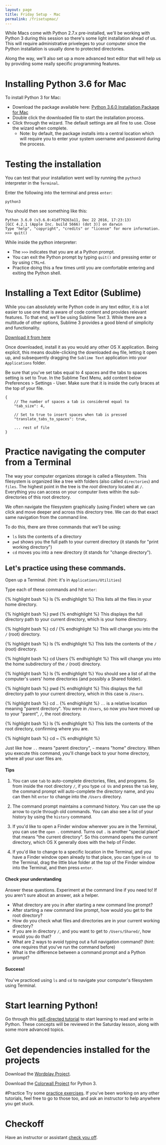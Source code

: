 ```yaml
---
layout: page
title: Friday Setup - Mac
permalink: /frisetupmac/
---
```


While Macs come with Python 2.7.x pre-installed, we'll be working with Python 3 during this session so there's some light installation ahead of us. This will require administrative priveleges to your computer since the Python installation is usually done to protected directories.

Along the way, we'll also set up a more advanced text editor that will help us by providing some really specific programming features.

# Installing Python 3.6 for Mac

To install Python 3 for Mac:

* Download the package available here: [Python 3.6.0 Installation Package for Mac](https://www.python.org/ftp/python/3.6.0/python-3.6.0-macosx10.6.pkg)
* Double click the downloaded file to start the installation process.
* Click through the wizard. The default settings are all fine to use. Close the wizard when complete.
  * Note: by default, the package installs into a central location which will require you to enter your system username and password during the process.
# Testing the installation

You can test that your installation went well by running the `python3` interpreter in the `Terminal`. 

Enter the following into the terminal and press `enter`:

    python3

You should then see something like this:

    Python 3.6.0 (v3.6.0:41df79263a11, Dec 22 2016, 17:23:13) 
    [GCC 4.2.1 (Apple Inc. build 5666) (dot 3)] on darwin
    Type "help", "copyright", "credits" or "license" for more information.
    >>> quit()

While inside the python interpreter:

* The `>>>` indicates that you are at a Python prompt.
* You can exit the Python prompt by typing `quit()` and pressing enter or by using `CTRL+d`. 
* Practice doing this a few times until you are comfortable entering and exiting the Python shell.

# Installing a Text Editor (Sublime)

While you can absolutely write Python code in any text editor, it is a lot easier to use one that is aware of code content and provides relevant features. To that end, we'll be using Sublime Text 3. While there are a multitude of other options, Sublime 3 provides a good blend of simplicity and functionality.

[Download it from here](http://www.sublimetext.com/3)

Once downloaded, install it as you would any other OS X application. Being explicit, this means double-clicking the downloaded `dmg` file, letting it open up, and subsequently dragging the `Sublime Text` application into your `Applications` folder.

Be sure that you've set tabs equal to 4 spaces and the tabs to spaces setting is set to True.  In the Sublime Text Menu, add content below Preferences > Settings - User. Make sure that it is inside the curly braces at the top of your file.

~~~
{
    // The number of spaces a tab is considered equal to
    "tab_size": 4,

    // Set to true to insert spaces when tab is pressed
    "translate_tabs_to_spaces": true,

    ... rest of file
}
~~~

# Practice navigating the computer from a Terminal

The way your computer organizes storage is called a filesystem. This filesystem is organized like a tree with folders (also called `directories`) and `files`. The highest point in the tree is the _root_ directory located at `/`. Everything you can access on your computer lives within the sub-directories of this root directory.

We often navigate the filesystem graphically (using Finder) where we can click and move deeper and across this directory tree. We can do that exact same navigation from the command line.

To do this, there are three commands that we'll be using:

  * `ls`  lists the contents of a directory
  * `pwd`  shows you the full path to your current directory (it stands for "print working directory")
  * `cd`  moves you into a new directory (it stands for "change directory").

## Let's practice using these commands.

Open up a Terminal. (hint: it's in `Applications/Utilities`)

Type each of these commands and hit `enter`:

{% highlight bash %}
ls
{% endhighlight %}
This lists all the files in your home directory.

{% highlight bash %}
pwd
{% endhighlight %}
This displays the full directory path to your current directory, which is your home directory.

{% highlight bash %}
cd /
{% endhighlight %}
This will change you into the `/` (root) directory.

{% highlight bash %}
ls
{% endhighlight %}
This lists the contents of the `/` (root) directory.

{% highlight bash %}
cd Users
{% endhighlight %}
This will change you into the home subdirectory of the `/` (root) directory.

{% highlight bash %}
ls
{% endhighlight %}
You should see a list of all the computer's users' home directories (and possibly a Shared folder).

{% highlight bash %}
pwd
{% endhighlight %}
This displays the full directory path to your current directory, which in this case is `/Users`.

{% highlight bash %}
cd ..
{% endhighlight %}
`..` is a relative location meaning "parent directory". You were in `/Users`, so now you have moved up to your "parent", `/`, the root directory.

{% highlight bash %}
ls
{% endhighlight %}
This lists the contents of the root directory, confirming where you are.

{% highlight bash %}
cd ~
{% endhighlight %}

Just like how `..` means "parent directory", `~` means "home" directory. When you execute this command, you'll change back to your home directory, where all your user files are.


#### Tips

1. You can use `tab` to auto-complete directories, files, and programs. So from inside the root directory `/`, if you type `cd Us` and press the `tab` key, the command prompt will auto-complete the directory name, and you can then hit `enter` to change into the `/Users` directory.

2. The command prompt maintains a command history. You can use the up arrow to cycle through old commands. You can also see a list of your history by using the `history` command.

3. If you'd like to open a Finder window wherever you are in the Terminal, you can use the `open .` command. Turns out `.` is another "special place" that means "the current directory". So this command opens the current directory, which OS X generally does with the help of Finder.

4. If you'd like to change to a specific location in the Terminal, and you have a Finder window open already to that place, you can type in `cd ` to the Terminal, drag the little blue folder at the top of the Finder window into the Terminal, and then press `enter`.

#### Check your understanding

Answer these questions. Experiment at the command line if you need to! If you aren't sure about an answer, ask a helper.

* What directory are you in after starting a new command line prompt?
* After starting a new command line prompt, how would you get to the root directory?
* How do you check what files and directories are in your current working directory?
* If you are in directory `/`, and you want to get to `/Users/Shared/`, how would you do that?
* What are 2 ways to avoid typing out a full navigation command? (hint: one requires that you've run the command before)
* What is the difference between a command prompt and a Python prompt?


#### Success!

You've practiced using `ls` and `cd` to navigate your computer's filesystem using Terminal.

# Start learning Python!

Go through this [self-directed tutorial](/fridaytutorial/) to start learning to read and write in Python. These concepts will be reviewed in the Saturday lesson, along with some more advanced topics.

# Get dependencies installed for the projects

Download the [Wordplay Project](https://github.com/PhillyPythonWorkshop/Wordplay/archive/master.zip).

Download the [Colorwall Project](https://github.com/PhillyPythonWorkshop/Colorwall3/archive/master.zip) for Python 3.  

#Practice
Try some [practice exercises](/practice/).  If you've been working on any other tutorials, feel free to go to those too, and ask an instructor to help anywhere you get stuck.

# Checkoff
Have an instructor or assistant [check you off](/fridaycheckoff/).


